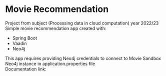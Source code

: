 # Movie Recommendation
Project from subject (Processing data in cloud computation) year 2022/23 <br />
Simple movie recommendation app created with:
 * Spring Boot
 * Vaadin
 * Neo4j 

This app requires providing Neo4j credentials to connect to Movie Sandbox Neo4j instance  in application.properties file <br />
Documentation link:
